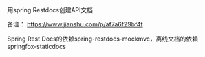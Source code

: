 用spring Restdocs创建API文档




备注：
https://www.jianshu.com/p/af7a6f29bf4f

Spring Rest Docs的依赖spring-restdocs-mockmvc，离线文档的依赖springfox-staticdocs